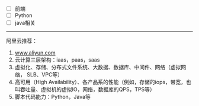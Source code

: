 - [ ]  前端
- [ ]  Python
- [ ]  java相关

-------------------

阿里云推荐：
1. www.aliyun.com
2. 云计算三层架构：iaas，paas，saas
3. 虚拟化、存储、分布式文件系统、大数据、数据库、中间件、网络（虚拟网络， SLB、VPC等）
4. 高可用（High Availability）、各产品系的性能（例如，存储的iops，带宽，也叫吞吐量、虚拟机的虚拟IO，网络，数据库的QPS，TPS等）
5. 脚本代码能力：Python，Java等
